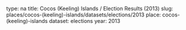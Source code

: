 type: na
title: Cocos (Keeling) Islands / Election Results (2013)
slug: places/cocos-(keeling)-islands/datasets/elections/2013
place: cocos-(keeling)-islands
dataset: elections
year: 2013
